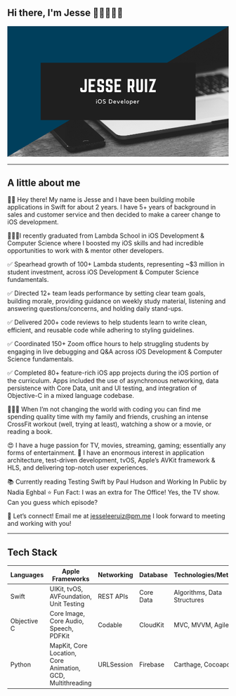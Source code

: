 ## Hi there, I'm Jesse 👋🏽👨🏽‍💻
![Image](https://github.com/jesseleeruiz/jesseleeruiz/blob/master/JesseDesign.png)
___
## A little about me
👋🏽 Hey there! My name is Jesse and I have been building mobile applications in Swift for about 2 years. 
I have 5+ years of background in sales and customer service and then decided to make a career change to iOS development.

👨🏽‍🎓I recently graduated from Lambda School in iOS Development & Computer Science where I boosted my iOS skills and had incredible opportunities to work with & mentor other developers.

✅ Spearhead growth of 100+ Lambda students, representing ~$3 million in student investment, across iOS Development & Computer Science fundamentals.

✅ Directed 12+ team leads performance by setting clear team goals, building morale, providing guidance on weekly study material, listening and answering questions/concerns, and holding daily stand-ups.

✅ Delivered 200+ code reviews to help students learn to write clean, efficient, and reusable code while adhering to styling guidelines.

✅ Coordinated 150+ Zoom office hours to help struggling students by engaging in live debugging and Q&A across iOS Development & Computer Science fundamentals.

✅ Completed 80+ feature-rich iOS app projects during the iOS portion of the curriculum. Apps included the use of asynchronous networking, data persistence with Core Data, unit and UI testing, and integration of Objective-C in a mixed language codebase.

🦸🏽‍♂️ When I’m not changing the world with coding you can find me spending quality time with my family and friends, crushing an intense CrossFit workout (well, trying at least), watching a show or a movie, or reading a book.

😍 I have a huge passion for TV, movies, streaming, gaming; essentially any forms of entertainment.
📱 I have an enormous interest in application architecture, test-driven development, tvOS, Apple’s AVKit framework & HLS, and delivering top-notch user experiences.

📚 Currently reading Testing Swift by Paul Hudson and Working In Public by Nadia Eghbal
⭐️ Fun Fact: I was an extra for The Office! Yes, the TV show. Can you guess which episode?

🤝 Let’s connect! Email me at jesseleeruiz@pm.me I look forward to meeting and working with you! 
___
## Tech Stack
__Languages__ | __Apple Frameworks__ | __Networking__ | __Database__ | __Technologies/Methods__
------------- | -------------------- | -------------- | ------------- | ----------------------
Swift         | UIKit, tvOS, AVFoundation, Unit Testing | REST APIs | Core Data | Algorithms, Data Structures
Objective C   | Core Image, Core Audio, Speech, PDFKit | Codable | CloudKit | MVC, MVVM, Agile, Git
Python        | MapKit, Core Location, Core Animation, GCD, Multithreading | URLSession | Firebase | Carthage, Cocoapods
